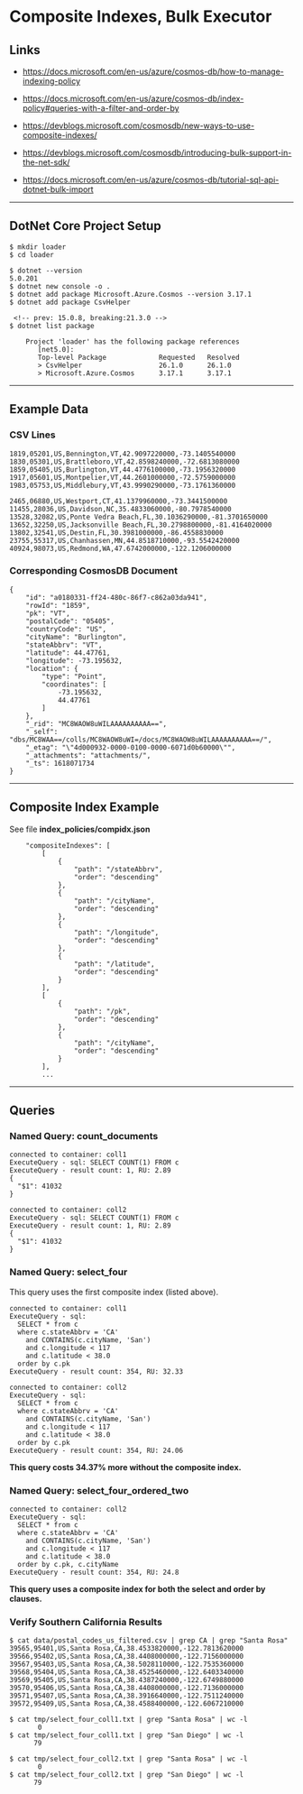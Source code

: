 # Composite Indexes, Bulk Executor

## Links

- https://docs.microsoft.com/en-us/azure/cosmos-db/how-to-manage-indexing-policy
- https://docs.microsoft.com/en-us/azure/cosmos-db/index-policy#queries-with-a-filter-and-order-by
- https://devblogs.microsoft.com/cosmosdb/new-ways-to-use-composite-indexes/

- https://devblogs.microsoft.com/cosmosdb/introducing-bulk-support-in-the-net-sdk/
- https://docs.microsoft.com/en-us/azure/cosmos-db/tutorial-sql-api-dotnet-bulk-import

---

## DotNet Core Project Setup

```
$ mkdir loader
$ cd loader

$ dotnet --version
5.0.201
$ dotnet new console -o .
$ dotnet add package Microsoft.Azure.Cosmos --version 3.17.1
$ dotnet add package CsvHelper

 <!-- prev: 15.0.8, breaking:21.3.0 -->
$ dotnet list package

    Project 'loader' has the following package references
       [net5.0]:
       Top-level Package             Requested   Resolved
       > CsvHelper                   26.1.0      26.1.0
       > Microsoft.Azure.Cosmos      3.17.1      3.17.1
```

---

## Example Data

### CSV Lines

```
1819,05201,US,Bennington,VT,42.9097220000,-73.1405540000
1830,05301,US,Brattleboro,VT,42.8598240000,-72.6813080000
1859,05405,US,Burlington,VT,44.4776100000,-73.1956320000
1917,05601,US,Montpelier,VT,44.2601000000,-72.5759000000
1983,05753,US,Middlebury,VT,43.9990290000,-73.1761360000

2465,06880,US,Westport,CT,41.1379960000,-73.3441500000
11455,28036,US,Davidson,NC,35.4833060000,-80.7978540000
13528,32082,US,Ponte Vedra Beach,FL,30.1036290000,-81.3701650000
13652,32250,US,Jacksonville Beach,FL,30.2798800000,-81.4164020000
13802,32541,US,Destin,FL,30.3981000000,-86.4558830000
23755,55317,US,Chanhassen,MN,44.8518710000,-93.5542420000
40924,98073,US,Redmond,WA,47.6742000000,-122.1206000000
```

### Corresponding CosmosDB Document

```
{
    "id": "a0180331-ff24-480c-86f7-c862a03da941",
    "rowId": "1859",
    "pk": "VT",
    "postalCode": "05405",
    "countryCode": "US",
    "cityName": "Burlington",
    "stateAbbrv": "VT",
    "latitude": 44.47761,
    "longitude": -73.195632,
    "location": {
        "type": "Point",
        "coordinates": [
            -73.195632,
            44.47761
        ]
    },
    "_rid": "MC8WAOW8uWILAAAAAAAAAA==",
    "_self": "dbs/MC8WAA==/colls/MC8WAOW8uWI=/docs/MC8WAOW8uWILAAAAAAAAAA==/",
    "_etag": "\"4d000932-0000-0100-0000-6071d0b60000\"",
    "_attachments": "attachments/",
    "_ts": 1618071734
}
```

---

## Composite Index Example

See file **index_policies/compidx.json**

```
    "compositeIndexes": [
        [
            {
                "path": "/stateAbbrv",
                "order": "descending"
            },
            {
                "path": "/cityName",
                "order": "descending"
            },
            {
                "path": "/longitude",
                "order": "descending"
            },
            {
                "path": "/latitude",
                "order": "descending"
            }
        ],
        [
            {
                "path": "/pk",
                "order": "descending"
            },
            {
                "path": "/cityName",
                "order": "descending"
            }
        ],
        ...
```

---

## Queries

### Named Query: count_documents

```
connected to container: coll1
ExecuteQuery - sql: SELECT COUNT(1) FROM c
ExecuteQuery - result count: 1, RU: 2.89
{
  "$1": 41032
}

connected to container: coll2
ExecuteQuery - sql: SELECT COUNT(1) FROM c
ExecuteQuery - result count: 1, RU: 2.89
{
  "$1": 41032
}
```

### Named Query: select_four

This query uses the first composite index (listed above).

```
connected to container: coll1
ExecuteQuery - sql: 
  SELECT * from c 
  where c.stateAbbrv = 'CA'
    and CONTAINS(c.cityName, 'San')
    and c.longitude < 117
    and c.latitude < 38.0
  order by c.pk
ExecuteQuery - result count: 354, RU: 32.33

connected to container: coll2
ExecuteQuery - sql: 
  SELECT * from c 
  where c.stateAbbrv = 'CA'
    and CONTAINS(c.cityName, 'San')
    and c.longitude < 117
    and c.latitude < 38.0
  order by c.pk
ExecuteQuery - result count: 354, RU: 24.06
```

**This query costs 34.37% more without the composite index.**

### Named Query: select_four_ordered_two

```
connected to container: coll2
ExecuteQuery - sql:
  SELECT * from c 
  where c.stateAbbrv = 'CA'
    and CONTAINS(c.cityName, 'San')
    and c.longitude < 117
    and c.latitude < 38.0
  order by c.pk, c.cityName
ExecuteQuery - result count: 354, RU: 24.8
```

**This query uses a composite index for both the select and order by clauses.**

### Verify Southern California Results

```
$ cat data/postal_codes_us_filtered.csv | grep CA | grep "Santa Rosa"
39565,95401,US,Santa Rosa,CA,38.4533820000,-122.7813620000
39566,95402,US,Santa Rosa,CA,38.4408000000,-122.7156000000
39567,95403,US,Santa Rosa,CA,38.5028110000,-122.7535360000
39568,95404,US,Santa Rosa,CA,38.4525460000,-122.6403340000
39569,95405,US,Santa Rosa,CA,38.4387240000,-122.6749880000
39570,95406,US,Santa Rosa,CA,38.4408000000,-122.7136000000
39571,95407,US,Santa Rosa,CA,38.3916640000,-122.7511240000
39572,95409,US,Santa Rosa,CA,38.4588400000,-122.6067210000

$ cat tmp/select_four_coll1.txt | grep "Santa Rosa" | wc -l
       0
$ cat tmp/select_four_coll1.txt | grep "San Diego" | wc -l
      79

$ cat tmp/select_four_coll2.txt | grep "Santa Rosa" | wc -l
       0
$ cat tmp/select_four_coll2.txt | grep "San Diego" | wc -l
      79
```